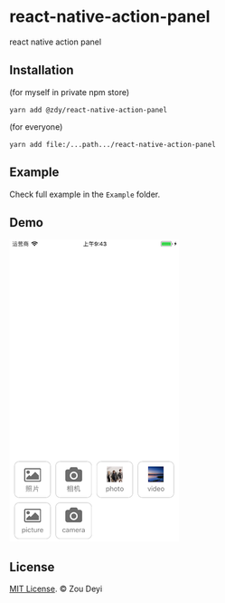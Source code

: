 # react-native-action-panel
react native action panel

## Installation
(for myself in private npm store)
```
yarn add @zdy/react-native-action-panel
```
(for everyone)
```
yarn add file:/...path.../react-native-action-panel
```

## Example

Check full example in the `Example` folder.


## Demo
![Demo](https://github.com/ZackLeonardo/react-native-action-panel/blob/master/example/screen%20shot.png)

## License

[MIT License](http://opensource.org/licenses/mit-license.html). © Zou Deyi

